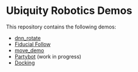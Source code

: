 
# Ubiquity Robotics Demos

This repository contains the following demos:

* [dnn_rotate](dnn_ratate) 
* [Fiducial Follow](fiducial_follow) 
* [move_demo](move_demo) 
* [Partybot](partybot) (work in progress)
* [Docking](docking)

